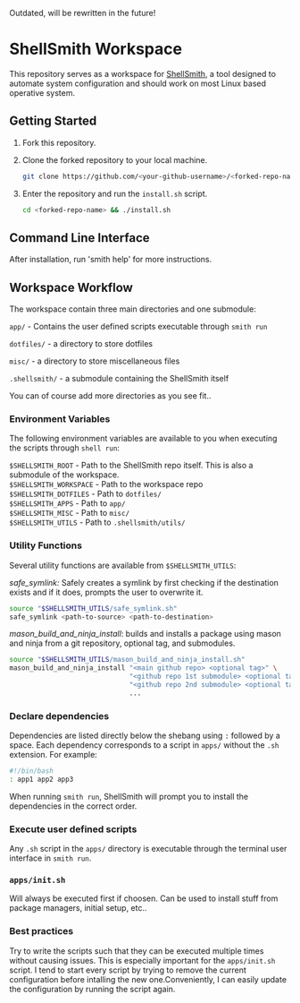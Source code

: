 Outdated, will be rewritten in the future!

# ShellSmith Workspace

This repository serves as a workspace for [ShellSmith](https://github.com/marjohnsen/shellsmith), a tool designed to automate system configuration and should work on most Linux based operative system.

## Getting Started

1. Fork this repository.

2. Clone the forked repository to your local machine.

    ```bash
    git clone https://github.com/<your-github-username>/<forked-repo-name>.git
    ```

3. Enter the repository and run the `install.sh` script.

    ```bash
    cd <forked-repo-name> && ./install.sh
    ```

## Command Line Interface

After installation, run 'smith help' for more instructions.

## Workspace Workflow

The workspace contain three main directories and one submodule:

`app/` - Contains the user defined scripts executable through `smith run`

`dotfiles/` - a directory to store dotfiles

`misc/` - a directory to store miscellaneous files

`.shellsmith/` - a submodule containing the ShellSmith itself

You can of course add more directories as you see fit..

### Environment Variables

The following environment variables are available to you when executing the scripts through `shell run`:

`$SHELLSMITH_ROOT` - Path to the ShellSmith repo itself. This is also a submodule of the workspace.<br>
`$SHELLSMITH_WORKSPACE` - Path to the workspace repo<br>
`$SHELLSMITH_DOTFILES` - Path to `dotfiles/`<br>
`$SHELLSMITH_APPS` - Path to `app/`<br>
`$SHELLSMITH_MISC` - Path to `misc/`<br>
`$SHELLSMITH_UTILS` - Path to `.shellsmith/utils/`<br>

### Utility Functions

Several utility functions are available from `$SHELLSMITH_UTILS`:

*safe_symlink:* Safely creates a symlink by first checking if the destination exists and if it does, prompts the user to overwrite it.

```bash
source "$SHELLSMITH_UTILS/safe_symlink.sh"
safe_symlink <path-to-source> <path-to-destination>
```

*mason_build_and_ninja_install*: builds and installs a package using mason and ninja from a git repository, optional tag, and submodules.

```bash
source "$SHELLSMITH_UTILS/mason_build_and_ninja_install.sh"
mason_build_and_ninja_install "<main github repo> <optional tag>" \
                              "<github repo 1st submodule> <optional tag>" \
                              "<github repo 2nd submodule> <optional tag>" \
                              ...
```

### Declare dependencies

Dependencies are listed directly below the shebang using `:` followed by a space. Each dependency corresponds to a script in `apps/` without the `.sh` extension. For example:  

```bash
#!/bin/bash
: app1 app2 app3
```  

When running `smith run`, ShellSmith will prompt you to install the dependencies in the correct order.

### Execute user defined scripts

Any `.sh` script in the `apps/` directory is executable through the terminal user interface in `smith run`.

### `apps/init.sh`

Will always be executed first if choosen. Can be used to install stuff from package managers, initial setup, etc..

### Best practices

Try to write the scripts such that they can be executed multiple times without causing issues. This is especially important for the `apps/init.sh` script. I tend to start every script by trying to remove the current configuration before intalling the new one.Conveniently, I can easily update the configuration by running the script again.
